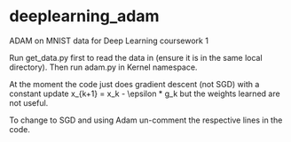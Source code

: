 # deeplearning_adam
ADAM on MNIST data for Deep Learning coursework 1

Run get_data.py first to read the data in (ensure it is in the same local directory).
Then run adam.py in Kernel namespace.

At the moment the code just does gradient descent (not SGD) with a constant update 
x_{k+1} = x_k - \epsilon * g_k
but the weights learned are not useful.

To change to SGD and using Adam un-comment the respective lines in the code.
